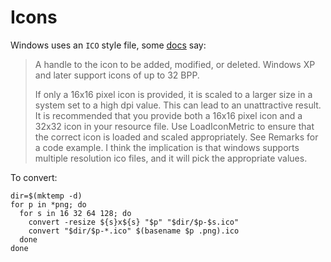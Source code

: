 # Icons

Windows uses an `ICO` style file, some [docs](https://docs.microsoft.com/en-us/windows/win32/api/shellapi/ns-shellapi-notifyicondataa?source=recommendations#nif_showtip-0x00000080) say:
> A handle to the icon to be added, modified, or deleted. Windows XP and later support icons of up to 32 BPP.
>
> If only a 16x16 pixel icon is provided, it is scaled to a larger size in a system set to a high dpi value. This can lead to an unattractive result. It is recommended that you provide both a 16x16 pixel icon and a 32x32 icon in your resource file. Use LoadIconMetric to ensure that the correct icon is loaded and scaled appropriately. See Remarks for a code example.
I think the implication is that windows supports multiple resolution ico files, and it will pick the appropriate values. 

To convert:

```shell
dir=$(mktemp -d)
for p in *png; do
  for s in 16 32 64 128; do
    convert -resize ${s}x${s} "$p" "$dir/$p-$s.ico"
    convert "$dir/$p-*.ico" $(basename $p .png).ico
  done
done
```